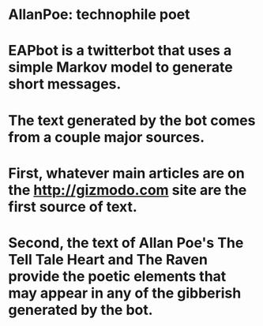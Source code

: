 # AllanPoe: technophile poet
# EAPbot is a twitterbot that uses a simple Markov model to generate short messages.
# The text generated by the bot comes from a couple major sources. 
# First, whatever main articles are on the http://gizmodo.com site are the first source of text.
# Second, the text of Allan Poe's The Tell Tale Heart and The Raven provide the poetic elements that may appear in any of the gibberish generated by the bot. 
 
